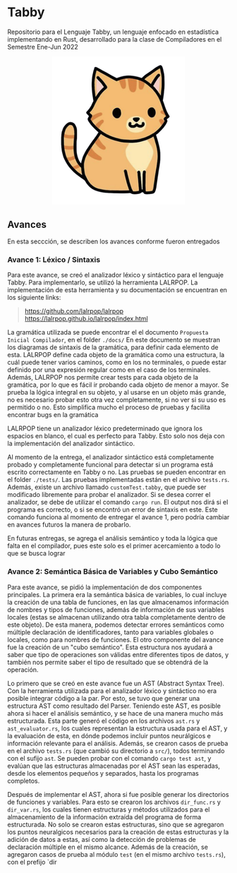 # Tabby

Repositorio para el Lenguaje Tabby, un lenguaje enfocado en estadística implementando en Rust, desarrollado para la clase de Compiladores en el Semestre Ene-Jun 2022

<p align="center"><img src="./tabby.png" width="300"/></p>

## Avances

En esta seccción, se describen los avances conforme fueron entregados

### Avance 1: Léxico / Sintaxis

Para este avance, se creó el analizador léxico y sintáctico para el lenguaje Tabby. Para implementarlo, se utilizó la herramienta LALRPOP. La implementación de esta herramienta y su documentación se encuentran en los siguiente links:

> https://github.com/lalrpop/lalrpop 
> https://lalrpop.github.io/lalrpop/index.html

La gramática utilizada se puede encontrar el el documento `Propuesta Inicial Compilador`, en el folder `./docs/`
En este documento se muestran los diagramas de sintaxis de la gramática, para definir cada elemento de esta.
LALRPOP define cada objeto de la gramática como una estructura, la cuál puede tener varios caminos, como en los no terminales, o puede estar definido por una expresión regular como en el caso de los terminales.
Además, LALRPOP nos permite crear tests para cada objeto de la gramática, por lo que es fácil ir probando cada objeto de menor a mayor. Se prueba la lógica integral en su objeto, y al usarse en un objeto más grande, no es necesario probar esto otra vez completamente, si no ver si su uso es permitido o no. Esto simplifica mucho el proceso de pruebas y facilita encontrar bugs en la gramática

LALRPOP tiene un analizador léxico predeterminado que ignora los espacios en blanco, el cual es perfecto para Tabby. Esto solo nos deja con la implementación del analizador sintáctico.

Al momento de la entrega, el analizador sintáctico está completamente probado y completamente funcional para detectar si un programa está escrito correctamente en Tabby o no. Las pruebas se pueden encontrar en el folder `./tests/`. Las pruebas implementadas están en el archivo `tests.rs`. Además, existe un archivo llamado `customTest.tabby`, que puede ser modificado libremente para probar el analizador. Si se desea correr el analizador, se debe de utilizar el comando `cargo run`. El output nos dirá si el programa es correcto, o si se encontró un error de sintaxis en este. Este comando funciona al momento de entregar el avance 1, pero podría cambiar en avances futuros la manera de probarlo.

En futuras entregas, se agrega el análisis semántico y toda la lógica que falta en el compilador, pues este solo es el primer acercamiento a todo lo que se busca lograr

### Avance 2: Semántica Básica de Variables y Cubo Semántico


Para este avance, se pidió la implementación de dos componentes principales. La primera era la semántica básica de variables, lo cual incluye la creación de una tabla de funciones, en las que almacenamos información de nombres y tipos de funciones, además de información de sus variables locales (estas se almacenan utilizando otra tabla completamente dentro de este objeto). De esta manera, podemos detectar errores semánticos como múltiple declaración de identificadores, tanto para variables globales o locales, como para nombres de funciones. 
El otro componente del avance fue la creación de un "cubo semántico". Esta estructura nos ayudará a saber que tipo de operaciones son válidas entre diferentes tipos de datos, y también nos permite saber el tipo de resultado que se obtendrá de la operación.


Lo primero que se creó en este avance fue un AST (Abstract Syntax Tree). Con la herramienta utilizada para el analizador léxico y sintáctico no era posible integrar código a la par. Por esto, se tuvo que generar una estructura AST como resultado del Parser. Teniendo este AST, es posible ahora si hacer el análisis semántico, y se hace de una manera mucho más estructurada.
Esta parte generó el código en los archivos `ast.rs` y `ast_evaluator.rs`, los cuales representan la estructura usada para el AST, y la evaluación de esta, en dónde podemos incluir puntos neurálgicos e información relevante para el análisis. 
Además, se crearon casos de prueba en el archivo `tests.rs` (que cambió su directorio a `src/`), todos terminando con el sufijo `ast`. Se pueden probar con el comando `cargo test ast`, y evalúan que las estructuras almacenadas por el AST sean las esperadas, desde los elementos pequeños y separados, hasta los programas completos. 


Después de implementar el AST, ahora si fue posible generar los directorios de funciones y variables. Para esto se crearon los archivos `dir_func.rs` y `dir_var.rs`, los cuales tienen estructuras y métodos utilizados para el almacenamiento de la información extraída del programa de forma estructurada. No solo se crearon estas estructuras, sino que se agregaron los puntos neuralgicos necesarios para la creación de estas estructuras y la adición de datos a estas, así como la detección de problemas de declaración múltiple en el mismo alcance. Además de la creación, se agregaron casos de prueba al módulo `test` (en el mismo archivo `tests.rs`), con el prefijo `dir